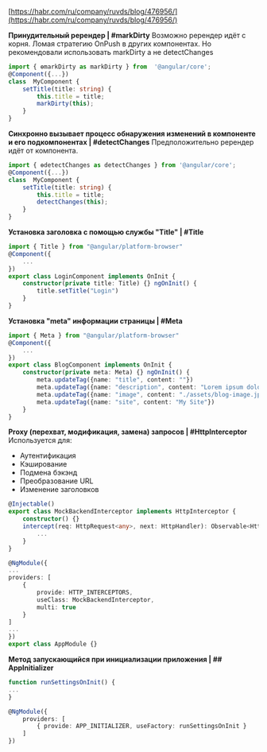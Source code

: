 [https://habr.com/ru/company/ruvds/blog/476956/](https://habr.com/ru/company/ruvds/blog/476956/)

**Принудительный ререндер | #markDirty**
Возможно ререндер идёт с корня. Ломая стратегию OnPush в других компонентах. Но рекомендовали использовать markDirty а не detectChanges
```ts
import { ɵmarkDirty as markDirty } from  '@angular/core';
@Component({...})
class  MyComponent {
	setTitle(title: string) {
		this.title = title;
		markDirty(this);
	}
}
```

**Cинхронно вызывает процесс обнаружения изменений в компоненте и его подкомпонентах  | #detectChanges**
Предположительно ререндер идёт от компонента.
```ts
import { ɵdetectChanges as detectChanges } from '@angular/core';
@Component({...})
class  MyComponent {
	setTitle(title: string) {
		this.title = title;
		detectChanges(this);
	}
}
```

**Установка заголовка с помощью службы "Title"  | #Title**
```ts
import { Title } from "@angular/platform-browser"
@Component({  
    ...  
})  
export class LoginComponent implements OnInit {  
    constructor(private title: Title) {} ngOnInit() {  
        title.setTitle("Login")  
    }  
}
```

**Установка "meta" информации страницы | #Meta**
```ts
import { Meta } from "@angular/platform-browser"
@Component({  
    ...  
})  
export class BlogComponent implements OnInit {  
    constructor(private meta: Meta) {} ngOnInit() {  
        meta.updateTag({name: "title", content: ""})  
        meta.updateTag({name: "description", content: "Lorem ipsum dolor"})  
        meta.updateTag({name: "image", content: "./assets/blog-image.jpg"})  
        meta.updateTag({name: "site", content: "My Site"})  
    }  
}
```

**Proxy (перехват, модификация, замена) запросов | #HttpInterceptor**
Используется для: 
-   Аутентификация
-   Кэширование
-   Подмена бэкэнд
-   Преобразование URL
-   Изменение заголовков
```ts
@Injectable()  
export class MockBackendInterceptor implements HttpInterceptor {  
    constructor() {} 
    intercept(req: HttpRequest<any>, next: HttpHandler): Observable<HttpEvent<any>> {  
        ...  
    }  
}
```
```ts
@NgModule({  
...  
providers: [  
	{  
		provide: HTTP_INTERCEPTORS,  
		useClass: MockBackendInterceptor,  
		multi: true  
	}  
]  
...  
})  
export class AppModule {}
```

**Метод запускающийся при инициализации приложения | ## AppInitializer**
```ts
function runSettingsOnInit() {  
...  
}
```
```ts
@NgModule({  
	providers: [  
		{ provide: APP_INITIALIZER, useFactory: runSettingsOnInit }  
	]  
})
```
<!--stackedit_data:
eyJoaXN0b3J5IjpbMjEzOTQyMDUwMCwtMTc4ODgwODAyMCwtMT
Y0NzkyOTQ5MywtNzk2ODU4MDQzXX0=
-->